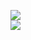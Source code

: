 [![](https://img.shields.io/badge/Made%20With-Github%20Spray-lightgrey.svg?style=for-the-badge&logo=github)](https://github.com/Annihil/github-spray#28190)  
[![](https://i.imgur.com/2DrTn0Z.gif)](https://github.com/Annihil/github-spray)